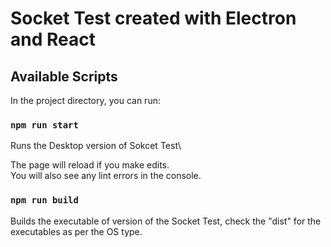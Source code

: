 # Socket Test created with Electron and React

## Available Scripts

In the project directory, you can run:

### `npm run start`

Runs the Desktop version of Sokcet Test\

The page will reload if you make edits.\
You will also see any lint errors in the console.

### `npm run build`

Builds the executable of version of the Socket Test, check the "dist" for the executables as per the OS type.
